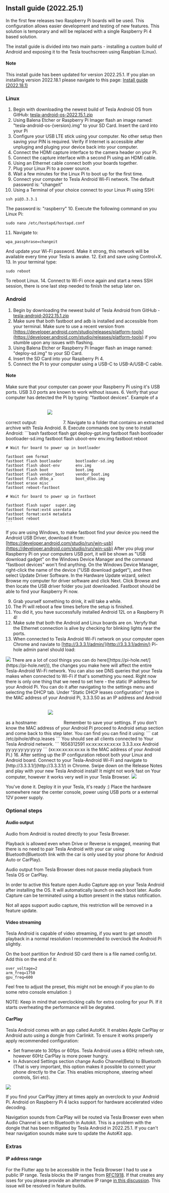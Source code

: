 ## Install guide (2022.25.1)

In the first few releases two Raspberry Pi boards will be used. This configuration allows easier development and testing of new features. This solution is temporary and will be replaced with a single Raspberry Pi 4 based solution. 

The install guide is divided into two main parts - installing a custom build of Android and exposing it to the Tesla touchscreen using Raspbian (Linux).

#### Note

This install guide has been updated for version 2022.25.1. If you plan on installing version 2022.18.1 please navigate to this page: [Install guide (2022.18.1)](/install-guide-2022-18-1)

### Linux

1. Begin with downloading the newest build of Tesla Android OS from GitHub: [tesla-android-os-2022.15.1.zip](https://github.com/tesla-android/tesla-android-os/releases/download/2022.25.1/tesla-android-os-2022.25.1.zip)
2. Using Balena Etcher or Raspberry Pi Imager flash an image named: "tesla-android-os-{version}.img" to your SD Card. Insert the card into your Pi
3. Configure your USB LTE stick using your computer. No other setup then saving your PIN is required. Verify if Internet is accessible after unpluging and pluging your device back into your computer.
4. Connect the HDMI capture interface to the camera header on your Pi.
5. Connect the capture interface with a second Pi using an HDMI cable.
6. Using an Ethernet cable connect both your boards together.
7. Plug your Linux Pi to a power source.
8. Wait a few minutes for the Linux Pi to boot up for the first time.
9. Connect your computer to Tesla Android Wi-Fi network. The default password is: "changeit"
10. Using a Terminal of your choice connect to your Linux Pi using SSH:
```
ssh pi@3.3.3.1
```
The password is: "raspberry"
10. Execute the following command on you Linux Pi:
```
sudo nano /etc/hostapd/hostapd.conf
```
11. Navigate to:
```
wpa_passphrase=changeit
```
And update your Wi-Fi password. Make it strong, this network will be available every time your Tesla is awake.
12. Exit and save using Control+X.
13. In your terminal type:
```
sudo reboot
```
To reboot Linux.
14. Connect to Wi-Fi once again and start a news SSH session, there is one last step needed to finish the setup later on.

### Android

1. Begin by downloading the newest build of Tesla Android from GitHub - [tesla-android-2022.15.1.zip](https://github.com/tesla-android/android-manifest/releases/download/2022.25.1/tesla-android-2022.15.1.zip)
2. Make sure that both fastboot and adb is installed and accessible from your terminal. Make sure to use a recent version from [https://developer.android.com/studio/releases/platform-tools](https://developer.android.com/studio/releases/platform-tools) if you stumble upon any issues with flashing.
3. Using Balena Etcher or Raspberry Pi Imager flash an image named: "deploy-sd.img" to your SD Card.
4. Insert the SD Card into your Raspberry Pi 4.
5. Connect the Pi to your computer using a USB-C to USB-A/USB-C cable.
#### Note
Make sure that your computer can power your Raspberry Pi using it's USB ports. USB 3.0 ports are known to work without issues.
6. Verify that your computer has detected the Pi by typing: "fastboot devices". Example of a correct output:
<img style="padding: 30px" src="assets/android-setup-fastboot.png">
7. Navigate to a folder that contains an extracted archive with Tesla Android.
8. Execute commands one by one to install Android:
    ```bash
    fastboot flash gpt deploy-gpt.img
    fastboot flash bootloader bootloader-sd.img
    fastboot flash uboot-env  env.img
    fastboot reboot
    
    # Wait for board to power up in bootloader

    fastboot oem format
    fastboot flash bootloader      bootloader-sd.img
    fastboot flash uboot-env       env.img
    fastboot flash boot            boot.img
    fastboot flash vendor_boot     vendor_boot.img
    fastboot flash dtbo_a          boot_dtbo.img
    fastboot erase misc
    fastboot reboot-fastboot

    # Wait for board to power up in fastboot

    fastboot flash super  super.img
    fastboot format:ext4 userdata
    fastboot format:ext4 metadata
    fastboot reboot
    ```
If you are using Windows, to make fastboot find your device you need the Android USB Driver, download it from:  [https://developer.android.com/studio/run/win-usb](https://developer.android.com/studio/run/win-usb)
After you plug your Raspberry Pi on your computers USB port, it will be shown as "USB download gadget" on the Windows Device Manager and the command "fastboot devices" won't find anything.
On the Windows Device Manager, right-click the name of the device ("USB download gadget"), and then select Update Driver Software. In the Hardware Update wizard, select Browse my computer for driver software and click Next. Click Browse and then locate the USB driver folder you just downloaded.
Fastboot should be able to find your Raspberry Pi now.

9. Grab yourself something to drink, it will take a while.
10. The Pi will reboot a few times before the setup is finished.
11. You did it, you have successfully installed Android 12L on a Raspberry Pi 4!
12. Make sute that both the Android and Linux boards are on. Veryfy that the Ethernet connection is alive by checking for blinking lights near the ports.
15. When connected to Tesla Android Wi-Fi network on your computer open Chrome and naviate to [http://3.3.3.1/admin/](http://3.3.3.1/admin/) Pi-hole admin panel should load:
<img src="assets/linux-setup-pihole.png">
There are a lot of cool things you can do here([https://pi-hole.net/](https://pi-hole.net/)), the changes you make here will affect the entire Tesla-Android Wi-Fi network. You can also see DNS queries that your Tesla makes when connected to Wi-Fi if that's something you need. Right now there is only one thing that we need to set here - the static IP address for your Android Pi. You can do it after navigating to the settings menu and selecting the DHCP tab. Under "Static DHCP leases configuration" type in the MAC address of your Android Pi, 3.3.3.50 as an IP address and Android as a hostname:
<img style="padding: 30px" src="assets/linux-setup-pihole-dhcp.png">
Remember to save your settings. 
If you don't know the MAC address of your Android Pi proceed to Android setup section and come back to this step later. You can find you can find it using:
```
cat /etc/pihole/dhcp.leases 
```
You should see all clients connected to Your Tesla Android network.
```
1656312591 xx:xx:xx:xx:xx:xx 3.3.3.xxx Android yy:yy:yy:yy:yy:yy 
```
(xx:xx:xx:xx:xx:xx is the MAC address of your Android Pi.)
16. After setting up the IP configuration reboot both your Linux and Android board. Connect to your Tesla-Android Wi-Fi and navigate to [http://3.3.3.1/](http://3.3.3.1/) in Chrome. Swipe down on the Release Notes and play with your new Tesla Android install! It might not work fast on Your computer, however it works very well in your Tesla Browser.
<img src="assets/linux-setup-finished.png">

You've done it. Deploy it in your Tesla, it's ready :) Place the hardware somewhere near the center console, power using USB ports or a external 12V power supply.

### Optional steps

#### Audio output

Audio from Android is routed directly to your Tesla Browser.

Playback is allowed even when Drive or Reverse is engaged, meaning that there is no need to pair Tesla Android with your car using Bluetooth(Bluetooth link with the car is only used by your phone for Android Auto or CarPlay).

Audio output from Tesla Browser does not pause media playback from Tesla OS or CarPlay.

In order to active this feature open Audio Capture app on your Tesla Android after installing the OS. It will automatically launch on each boot later. Audio Capture can be terminated using a button present in the status notification.

Not all apps support audio capture, this restriction will be removed in a feature update.

#### Video streaming

Tesla Android is capable of video streaming, if you want to get smooth playback in a normal resolution I recommended to overclock the Android Pi slightly.

On the boot partition for Android SD card there is a file named config.txt. Add this on the end of it:
```
over_voltage=2
arm_freq=1750
gpu_freq=600
```
Feel free to adjust the preset, this might not be enough if you plan to do some retro console emulation :)

NOTE: Keep in mind that overclocking calls for extra cooling for your Pi. If it starts overheating the performance will be degrated.


#### CarPlay

Tesla Android comes with an app called AutoKit. It enables Apple CarPlay or Android auto using a dongle from Carlinkit. To ensure it works properly apply recommended configuration:
- Set framerate to 30fps or 60fps. Tesla Android uses a 60Hz refresh rate, however 60Hz CarPlay is more power hungry.
- In Advanced Settings section change Audio Channel(Beta) to Bluetooth (That is very important, this option makes it possible to connect your phone directly to the Car. This enables microphone, steering wheel controls, Siri etc).

<img src="assets/carplay-settings.png">

If you find your CarPlay jittery at times apply an overclock to your Android Pi. Android on Raspberry Pi 4 lacks support for hardware accelerated video decoding.

Navigation sounds from CarPlay will be routed via Tesla Browser even when Audio Channel is set to Bluetooth in Autokit. This is a problem with the dongle that has been mitigated by Tesla Android in 2022.25.1. If you can't hear navigation sounds make sure to update the AutoKit app.

### Extras

#### IP address range

For the Flutter app to be accessible in the Tesla Browser I had to use a public IP range. Tesla blocks the IP ranges from [RFC1918](https://tools.ietf.org/html/rfc1918). If that creates any isses for you please provide an alternative IP range [in this discussion](https://github.com/tesla-android/issue-tracker/discussions/4). This issue will be resolved in feature builds.


